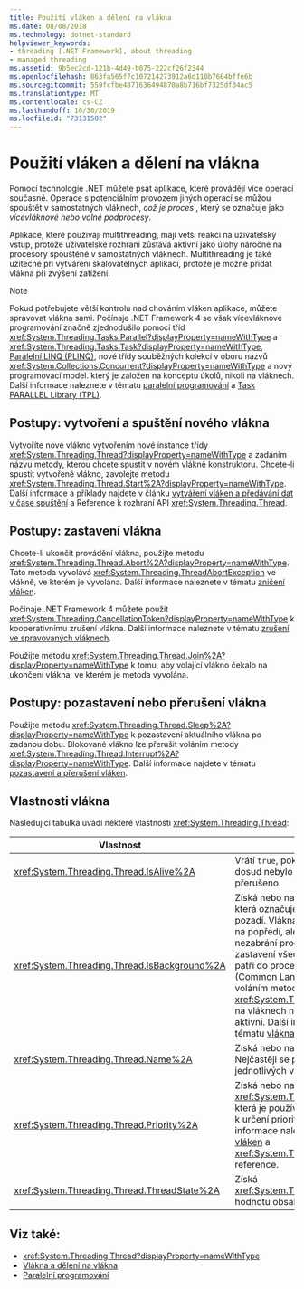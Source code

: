 ```yaml
---
title: Použití vláken a dělení na vlákna
ms.date: 08/08/2018
ms.technology: dotnet-standard
helpviewer_keywords:
- threading [.NET Framework], about threading
- managed threading
ms.assetid: 9b5ec2cd-121b-4d49-b075-222cf26f2344
ms.openlocfilehash: 863fa565f7c107214273912a6d110b7664bffe6b
ms.sourcegitcommit: 559fcfbe4871636494870a8b716bf7325df34ac5
ms.translationtype: MT
ms.contentlocale: cs-CZ
ms.lasthandoff: 10/30/2019
ms.locfileid: "73131502"
---
```

# <a name="using-threads-and-threading"></a>Použití vláken a dělení na vlákna

Pomocí technologie .NET můžete psát aplikace, které provádějí více operací současně. Operace s potenciálním provozem jiných operací se můžou spouštět v samostatných vláknech, *což je proces* , který se označuje jako *vícevláknové nebo volné podprocesy*.  
  
Aplikace, které používají multithreading, mají větší reakci na uživatelský vstup, protože uživatelské rozhraní zůstává aktivní jako úlohy náročné na procesory spouštěné v samostatných vláknech. Multithreading je také užitečné při vytváření škálovatelných aplikací, protože je možné přidat vlákna při zvýšení zatížení.

> [!NOTE]
> Pokud potřebujete větší kontrolu nad chováním vláken aplikace, můžete spravovat vlákna sami. Počínaje .NET Framework 4 se však vícevláknové programování značně zjednodušilo pomocí tříd <xref:System.Threading.Tasks.Parallel?displayProperty=nameWithType> a <xref:System.Threading.Tasks.Task?displayProperty=nameWithType>, [Paralelní LINQ (PLINQ)](../parallel-programming/parallel-linq-plinq.md), nové třídy souběžných kolekcí v oboru názvů <xref:System.Collections.Concurrent?displayProperty=nameWithType> a nový programovací model. který je založen na konceptu úkolů, nikoli na vláknech. Další informace naleznete v tématu [paralelní programování](../parallel-programming/index.md) a [Task PARALLEL Library (TPL)](../parallel-programming/task-parallel-library-tpl.md).

## <a name="how-to-create-and-start-a-new-thread"></a>Postupy: vytvoření a spuštění nového vlákna

Vytvoříte nové vlákno vytvořením nové instance třídy <xref:System.Threading.Thread?displayProperty=nameWithType> a zadáním názvu metody, kterou chcete spustit v novém vlákně konstruktoru. Chcete-li spustit vytvořené vlákno, zavolejte metodu <xref:System.Threading.Thread.Start%2A?displayProperty=nameWithType>. Další informace a příklady najdete v článku [vytváření vláken a předávání dat v čase spuštění](creating-threads-and-passing-data-at-start-time.md) a Reference k rozhraní API <xref:System.Threading.Thread>.

## <a name="how-to-stop-a-thread"></a>Postupy: zastavení vlákna

Chcete-li ukončit provádění vlákna, použijte metodu <xref:System.Threading.Thread.Abort%2A?displayProperty=nameWithType>. Tato metoda vyvolává <xref:System.Threading.ThreadAbortException> ve vlákně, ve kterém je vyvolána. Další informace naleznete v tématu [zničení vláken](destroying-threads.md).

Počínaje .NET Framework 4 můžete použít <xref:System.Threading.CancellationToken?displayProperty=nameWithType> k kooperativnímu zrušení vlákna. Další informace naleznete v tématu [zrušení ve spravovaných vláknech](cancellation-in-managed-threads.md).

Použijte metodu <xref:System.Threading.Thread.Join%2A?displayProperty=nameWithType> k tomu, aby volající vlákno čekalo na ukončení vlákna, ve kterém je metoda vyvolána.

## <a name="how-to-pause-or-interrupt-a-thread"></a>Postupy: pozastavení nebo přerušení vlákna

Použijte metodu <xref:System.Threading.Thread.Sleep%2A?displayProperty=nameWithType> k pozastavení aktuálního vlákna po zadanou dobu. Blokované vlákno lze přerušit voláním metody <xref:System.Threading.Thread.Interrupt%2A?displayProperty=nameWithType>. Další informace najdete v tématu [pozastavení a přerušení vláken](pausing-and-resuming-threads.md).

## <a name="thread-properties"></a>Vlastnosti vlákna

Následující tabulka uvádí některé vlastnosti <xref:System.Threading.Thread>:  
  
|Vlastnost|Popis|  
|--------------|-----------|  
|<xref:System.Threading.Thread.IsAlive%2A>|Vrátí `true`, pokud bylo vlákno spuštěno a dosud nebylo ukončeno normálně nebo přerušeno.|  
|<xref:System.Threading.Thread.IsBackground%2A>|Získá nebo nastaví logickou hodnotu, která označuje, zda se jedná o vlákno na pozadí. Vlákna na pozadí jsou jako vlákna na popředí, ale vlákno na pozadí nezabrání procesu v jeho zastavení. Po zastavení všech vláken na popředí, která patří do procesu, ukončí modul CLR (Common Language Runtime) proces voláním metody <xref:System.Threading.Thread.Abort%2A> na vláknech na pozadí, které jsou stále aktivní. Další informace naleznete v tématu [vlákna v popředí a na pozadí](foreground-and-background-threads.md).|  
|<xref:System.Threading.Thread.Name%2A>|Získá nebo nastaví název vlákna. Nejčastěji se používá ke zjišťování jednotlivých vláken při ladění.|  
|<xref:System.Threading.Thread.Priority%2A>|Získá nebo nastaví hodnotu <xref:System.Threading.ThreadPriority>, která je používána operačním systémem k určení priorit plánování vláken. Další informace naleznete v tématu [plánování vláken](scheduling-threads.md) a <xref:System.Threading.ThreadPriority> reference.|  
|<xref:System.Threading.Thread.ThreadState%2A>|Získá <xref:System.Threading.ThreadState> hodnotu obsahující aktuální stavy vlákna.|  

## <a name="see-also"></a>Viz také:

- <xref:System.Threading.Thread?displayProperty=nameWithType>
- [Vlákna a dělení na vlákna](threads-and-threading.md)
- [Paralelní programování](../parallel-programming/index.md)
